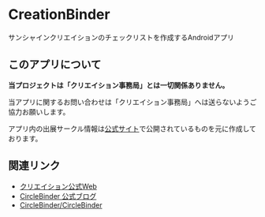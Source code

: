CreationBinder
============

サンシャインクリエイションのチェックリストを作成するAndroidアプリ


このアプリについて
------------

**当プロジェクトは「クリエイション事務局」とは一切関係ありません。**

当アプリに関するお問い合わせは「クリエイション事務局」へは送らないようご協力お願いします。

アプリ内の出展サークル情報は[公式サイト](http://www.creation.gr.jp/)で公開されているものを元に作成しております。


関連リンク
------------

- [クリエイション公式Web](http://www.creation.gr.jp/)
- [CircleBinder 公式ブログ](http://circlebinder.blog.jp/)
- [CircleBinder/CircleBinder](https://github.com/CircleBinder/CircleBinder)

